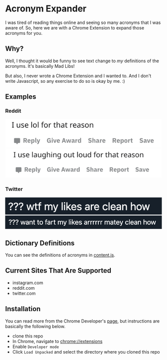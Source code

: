 # Acronym Expander
I was tired of reading things online and seeing so many acronyms that I was
aware of. So, here we are with a Chrome Extension to expand those acronyms for you.

## Why?
Well, I thought it would be funny to see text change to _my_ definitions of
the acronyms. It's basically Mad Libs!

But also, I never wrote a Chrome Extension and I wanted to. And I don't write
Javascript, so any exercise to do so is okay by me. :)

## Examples

### Reddit
![Reddit before](images/reddit-lol.before.png)
![Reddit after](images/reddit-lol.after.png)

### Twitter
![Twitter before](images/twitter.01.before.png)
![Twitter after](images/twitter.01.after.png)

## Dictionary Definitions
You can see the definitions of acronyms in [content.js](content.js).

## Current Sites That Are Supported
 - instagram.com
 - reddit.com
 - twitter.com

## Installation
You can read more from the Chrome Developer's [page](https://developer.chrome.com/extensions/getstarted), but instructions are basically the following below.

 - clone this repo
 - In Chrome, navigate to [chrome://extensions](chrome://extensions)
 - Enable `Developer mode`
 - Click `Load Unpacked` and select the directory where you cloned this repo
